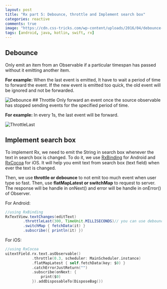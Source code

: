 ```yaml
---
layout: post
title: "Rx part 5: Debounce, throttle and Implement search box"
categories: reactive
comments: true
image: "https://cdn.css-tricks.com/wp-content/uploads/2016/04/debounce-leading.png"
tags: [android, java, kotlin, swift, rx]
---
```


## Debounce
Only emit an item from an Observable if a particular timespan has passed without it emitting another item.

**For example:** When the last event is emitted, It have to wait a period of time to forward the event. If the new event is emitted too quick, the old event will be ignored and not be forwarded.
<!--more-->
<img class="post-image" src="http://reactivex.io/documentation/operators/images/debounce.png" alt="Debounce"/>
## Throttle
Only forward an event once the source observable has stopped sending events for the specified period of time.

**For example:** In every 1s, the last event will be forward.

<img class="post-image" src="https://camo.githubusercontent.com/95e62a00ba13ce12ab42f6d41431d5afb3b26e76/68747470733a2f2f7261772e6769746875622e636f6d2f77696b692f5265616374697665582f52784a6176612f696d616765732f72782d6f70657261746f72732f7468726f74746c654c6173742e706e67" alt="ThrottleLast"/>

## Implement search box

To implement Rx, we need to emit the String in search box whenever the text in search box is changed. To do it, we use [RxBinding](https://github.com/JakeWharton/RxBinding) for Android and [RxCocoa](https://github.com/ReactiveX/RxSwift) for iOS. It will help you emit text from search box (text field) when ever the text is changed.

Then, we use **throttle or debounce** to not emit too much event when user type so fast. Then, use **flatMapLatest or switchMap** to request to server. The response will be handle in onNext() and error will be handle in onError() of Observer.

For Android:

```java
//using RxBinding
RxTextView.textChanges(editText)
		.throttleLast(300, TimeUnit.MILLISECONDS)// you can use debounce instead
		.switchMap { fetchData(it) }
		.subscribe({ println(it) })
```

For iOS:

```swift
//using RxCocoa
uitextField.rx.text.asObservable()
            .throttle(0.3, scheduler: MainScheduler.instance)
            .flatMapLatest { self.fetchData(key: $0) }
            .catchErrorJustReturn("")
            .subscribe(onNext: {
                print($0)
            }).addDisposableTo(DisposeBag())
        
```